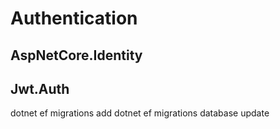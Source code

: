 # Authentication

## AspNetCore.Identity

## Jwt.Auth

 dotnet ef migrations add <migration-name>
 dotnet ef migrations database update
 

